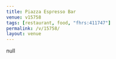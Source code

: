 ```yaml
---
title: Piazza Espresso Bar
venue: v15758
tags: [restaurant, food, "fhrs:411747"]
permalink: /v/15758/
layout: venue
---
```

null